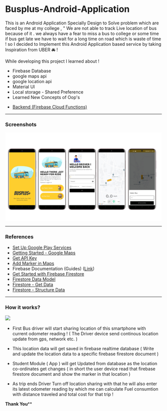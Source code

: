 # Busplus-Android-Application

This is an Android Application Specially Design to Solve problem which are faced by me at my college , " We are not able to track Live location of bus because of it . we always have a fear to miss a bus to college or some time if bus get late we have to wait for a long time on road which is waste of time ! so I decided to Implement this Android Application based service by taking Inspiration from UBER 🚘 ! 

While developing this project I learned about ! <ul><li>Firebase Database</li><li>google maps api</li><li> google location api</li> <li>Material UI </li> <li> Local storage - Shared Preference </li>
	<li> Learned New Concepts of Oop's</li> </ul> 


- [Backend (Firebase Cloud Functions)](#)

***
### Screenshots
![](Busplus.png)


***
### References
- [Set Up Google Play Services](https://developers.google.com/android/guides/setup)
- [Getting Started - Google Maps](https://developers.google.com/maps/documentation/android-api/start)
- [Get API Key](https://developers.google.com/maps/documentation/android-api/signup)
- [Add Marker in Maps](https://developers.google.com/maps/documentation/android-api/map-with-marker)
- Firebase Documentation (Guides) ([Link](https://firebase.google.com/docs/guides/))
- [Get Started with Firebase Firestore](https://firebase.google.com/docs/firestore/quickstart)
- [Firestore Data Model](https://firebase.google.com/docs/firestore/data-model)
- [Firestore - Get Data](https://firebase.google.com/docs/firestore/query-data/get-data)
- [Firestore - Structure Data](https://firebase.google.com/docs/firestore/manage-data/structure-data)

***
### How it works?
![](images/hiw.png)

- First Bus driver will start sharing location of this smartphone with current odometer reading !
  ( The Driver device send continous location update from gps, network etc. )

- This location data will get saved in firebase realtime database 
  ( Write and update the location data to a specific firebase firestore document )
  
- Student Module ( App ) will get Updated from database as the location co-ordinates get changes
  ( in short  the user device read that firebase firestore document and show the marker in that location )

- As trip ends Driver Turn off location sharing with that he will also enter its latest odometer reading by which me can calculate Fuel       consumtion with distance traveled and total cost for that trip !

 ****************************************************Thank You******************************************************
